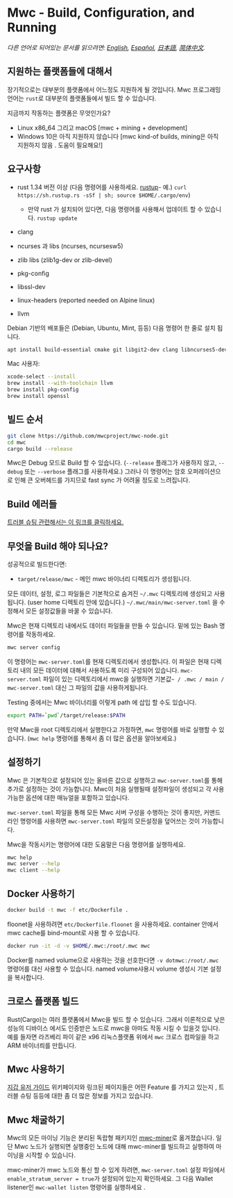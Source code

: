# Mwc - Build, Configuration, and Running

*다른 언어로 되어있는 문서를 읽으려면: [English](../build.md), [Español](build_ES.md), [日本語](build_JP.md), [简体中文](build_ZH-CN.md).*

## 지원하는 플랫폼들에 대해서

장기적으로는 대부분의 플랫폼에서 어느정도 지원하게 될 것입니다.
Mwc 프로그래밍 언어는 `rust`로 대부분의 플랫폼들에서 빌드 할 수 있습니다.

지금까지 작동하는 플랫폼은 무엇인가요?

* Linux x86_64 그리고 macOS [mwc + mining + development]
* Windows 10은 아직 지원하지 않습니다 [mwc kind-of builds, mining은 아직 지원하지 않음 . 도움이 필요해요!]

## 요구사항

* rust 1.34 버전 이상  (다음 명령어를 사용하세요. [rustup]((https://www.rustup.rs/))- 예.) `curl https://sh.rustup.rs -sSf | sh; source $HOME/.cargo/env`)

  * 만약 rust 가 설치되어 있다면, 다음 명령어를 사용해서 업데이트 할 수 있습니다.
    `rustup update`
* clang
* ncurses 과 libs (ncurses, ncursesw5)
* zlib libs (zlib1g-dev or zlib-devel)
* pkg-config
* libssl-dev
* linux-headers (reported needed on Alpine linux)
* llvm

Debian 기반의 배포들은 (Debian, Ubuntu, Mint, 등등) 다음 명령어 한 줄로 설치 됩니다.

```sh
apt install build-essential cmake git libgit2-dev clang libncurses5-dev libncursesw5-dev zlib1g-dev pkg-config libssl-dev llvm
```

Mac 사용자:

```sh
xcode-select --install
brew install --with-toolchain llvm
brew install pkg-config
brew install openssl
```

## 빌드 순서

```sh
git clone https://github.com/mwcproject/mwc-node.git
cd mwc
cargo build --release
```

Mwc은 Debug 모드로 Build 할 수 있습니다. (`--release` 플래그가 사용하지 않고, `--debug` 또는 `--verbose` 플래그를 사용하세요.) 그러나 이 명령어는 암호 오퍼레이션으로 인해 큰 오버헤드를 가지므로 fast sync 가 어려울 정도로 느려집니다.

## Build 에러들

[트러블 슈팅 관련해서는 이 링크를 클릭하세요.](https://github.com/mimblewimble/docs/wiki/Troubleshooting)

## 무엇을 Build 해야 되나요?

성공적으로 빌드한다면:

* `target/release/mwc` - 메인 mwc 바이너리 디렉토리가 생성됩니다.

모든 데이터, 설정, 로그 파일들은 기본적으로 숨겨진 `~/.mwc` 디렉토리에 생성되고 사용됩니다. (user home 디렉토리 안에 있습니다.)
`~/.mwc/main/mwc-server.toml` 을 수정해서 모든 설정값들을 바꿀 수 있습니다.

Mwc은 현재 디렉토리 내에서도 데이터 파일들을 만들 수 있습니다. 밑에 있는 Bash 명령어를 작동하세요.

```sh
mwc server config
```

이 명령어는 `mwc-server.toml`를 현재 디렉토리에서 생성합니다.
이 파일은 현재 디렉토리 내의 모든 데이터에 대해서 사용하도록 미리 구성되어 있습니다.
`mwc-server.toml` 파일이 있는 디렉토리에서 mwc을 실행하면 기본값`~ / .mwc / main / mwc-server.toml` 대신 그 파일의 값을 사용하게됩니다.

Testing 중에서는 Mwc 바이너리를 이렇게 path 에 삽입 할 수도 있습니다.

```sh
export PATH=`pwd`/target/release:$PATH
```

만약 Mwc을 root 디렉토리에서 실행한다고 가정하면, `mwc` 명령어를 바로 실행할 수 있습니다. (`mwc help` 명령어를 통해서 좀 더 많은 옵션을 알아보세요.)

## 설정하기

Mwc 은 기본적으로 설정되어 있는 올바른 값으로 실행하고 `mwc-server.toml`를 통해 추가로 설정하는 것이 가능합니다.
Mwc이 처음 실행될때 설정파일이 생성되고 각 사용가능한 옵션에 대한 매뉴얼을 포함하고 있습니다.

`mwc-server.toml` 파일을 통해 모든 Mwc 서버 구성을 수행하는 것이 좋지만,
커맨드 라인 명령어를 사용하면 `mwc-server.toml` 파일의 모든설정을 덮어쓰는 것이 가능합니다.

Mwc을 작동시키는 명령어에 대한 도움말은 다음 명령어를 실행하세요.

```sh
mwc help
mwc server --help
mwc client --help
```

## Docker 사용하기

```sh
docker build -t mwc -f etc/Dockerfile .
```

floonet을 사용하려면 `etc/Dockerfile.floonet` 을 사용하세요.
container 안에서 mwc cache를 bind-mount로 사용 할 수 있습니다.

```sh
docker run -it -d -v $HOME/.mwc:/root/.mwc mwc
```

Docker를 named volume으로 사용하는 것을 선호한다면 `-v dotmwc:/root/.mwc` 명령어를 대신 사용할 수 있습니다.
named volume샤용시 volume 생성시 기본 설정을 복사합니다.

## 크로스 플랫폼 빌드

Rust(Cargo)는 여러 플랫폼에서 Mwc을 빌드 할 수 있습니다. 그래서 이론적으로 낮은 성능의 디바이스 에서도 인증받은 노드로 mwc을 아마도 작동 시킬 수 있을것 입니다.
예를 들자면 라즈베리 파이 같은 x96 리눅스플랫폼 위에서 `mwc` 크로스 컴파일을 하고 ARM 바이너릐를 만듭니다.

## Mwc 사용하기

[지갑 유저 가이드](https://github.com/mimblewimble/docs/wiki/Wallet-User-Guide) 위키페이지와 링크된 페이지들은 어떤 Feature 를 가지고 있는지 , 트러블 슈팅 등등에 대한 좀 더 많은 정보를 가지고 있습니다.

## Mwc 채굴하기

Mwc의 모든 마이닝 기능은 분리된 독랍형 패키지인 [mwc-miner](https://github.com/mwcproject/mwc-node-miner)로 옮겨졌습니다.
일단 Mwc 노드가 실행되면 실행중인 노드에 대해 mwc-miner를 빌드하고 실행하여 마이닝을 시작할 수 있습니다.

mwc-miner가 mwc 노드와 통신 할 수 있게 하려면, `mwc-server.toml` 설정 파일에서`enable_stratum_server = true`가 설정되어 있는지 확인하세요. 그 다음 Wallet listener인 `mwc-wallet listen` 명령어를 실행하세요 .
